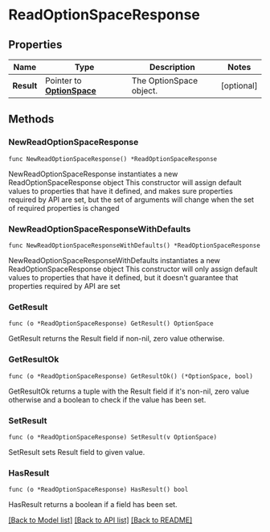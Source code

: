 # ReadOptionSpaceResponse

## Properties

Name | Type | Description | Notes
------------ | ------------- | ------------- | -------------
**Result** | Pointer to [**OptionSpace**](OptionSpace.md) | The OptionSpace object. | [optional] 

## Methods

### NewReadOptionSpaceResponse

`func NewReadOptionSpaceResponse() *ReadOptionSpaceResponse`

NewReadOptionSpaceResponse instantiates a new ReadOptionSpaceResponse object
This constructor will assign default values to properties that have it defined,
and makes sure properties required by API are set, but the set of arguments
will change when the set of required properties is changed

### NewReadOptionSpaceResponseWithDefaults

`func NewReadOptionSpaceResponseWithDefaults() *ReadOptionSpaceResponse`

NewReadOptionSpaceResponseWithDefaults instantiates a new ReadOptionSpaceResponse object
This constructor will only assign default values to properties that have it defined,
but it doesn't guarantee that properties required by API are set

### GetResult

`func (o *ReadOptionSpaceResponse) GetResult() OptionSpace`

GetResult returns the Result field if non-nil, zero value otherwise.

### GetResultOk

`func (o *ReadOptionSpaceResponse) GetResultOk() (*OptionSpace, bool)`

GetResultOk returns a tuple with the Result field if it's non-nil, zero value otherwise
and a boolean to check if the value has been set.

### SetResult

`func (o *ReadOptionSpaceResponse) SetResult(v OptionSpace)`

SetResult sets Result field to given value.

### HasResult

`func (o *ReadOptionSpaceResponse) HasResult() bool`

HasResult returns a boolean if a field has been set.


[[Back to Model list]](../README.md#documentation-for-models) [[Back to API list]](../README.md#documentation-for-api-endpoints) [[Back to README]](../README.md)


